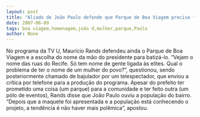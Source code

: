 ```yaml
---
layout: post
title: "Aliado de João Paulo defende que Parque de Boa Viagem precisa fazer homenagem a mulher do povo"
date: 2007-06-09
tags: boa viagem,homenagem,joão d,mulher,parque,Paulo
author: None
---
```

No programa da TV U, Maur&iacute;cio Rands defendeu ainda o Parque de Boa Viagem e a escolha do nome da m&atilde;o do presidente para batiz&aacute;-lo.
&ldquo;Vejam o nome das ruas do Recife. S&oacute; tem nome de gente ligada &agrave;s elites. Qual o problema de ter o nome de um mulher do povo?&rdquo;, questionou, sendo posteriormente chamado de bajulador por um telespectador, que enviou a cr&iacute;tica por telefone para a produ&ccedil;&atilde;o do programa.
Apesar do prefeito ter prometido uma coisa (um parque) para a comunidade e ter feito outra (um p&oacute;lo de eventos), Rands disse que Jo&atilde;o Paulo ouviu a popula&ccedil;&atilde;o do bairro. &ldquo;Depois que a maquete foi apresentada e a popula&ccedil;&atilde;o est&aacute; conhecendo o projeto, a tend&ecirc;ncia &eacute; n&atilde;o haver mais pol&ecirc;mica&rdquo;, apostou. 